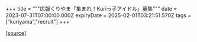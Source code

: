 +++
title = """広報くりやま「集まれ！Kuriっ子アイドル」募集"""
date = 2023-07-31T07:00:00.000Z
expiryDate = 2025-02-01T03:21:51.570Z
tags = ["kuriyama","recruit"]
+++


[[source]](https://www.town.kuriyama.hokkaido.jp/site/koho/23257.html)
